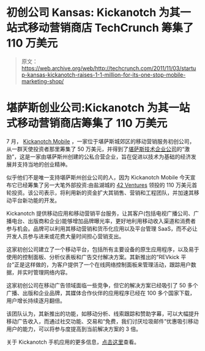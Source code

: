 # 初创公司 Kansas: Kickanotch 为其一站式移动营销商店 TechCrunch 筹集了 110 万美元

> 原文：<https://web.archive.org/web/http://techcrunch.com/2011/11/03/startup-kansas-kickanotch-raises-1-1-million-for-its-one-stop-mobile-marketing-shop/>

# 堪萨斯创业公司:Kickanotch 为其一站式移动营销商店筹集了 110 万美元

7 月， [Kickanotch Mobile](https://web.archive.org/web/20230204204738/http://kickanotch.com/) ，一家位于堪萨斯城郊区的移动营销服务初创公司，从一群天使投资者那里筹集了 50 万美元，并得到了[堪萨斯技术企业公司](https://web.archive.org/web/20230204204738/http://www.kansascommerce.com/index.aspx?nid=362)的“激励”，这是一家由堪萨斯州创建的公私合营企业，旨在促进以技术为基础的经济发展并支持当地的创业精神。

似乎他们不是唯一支持堪萨斯州创业公司的人，因为 Kickanotch Mobile 今天宣布它已经筹集了另一大笔外部投资:由盐湖城的 [42 Ventures](https://web.archive.org/web/20230204204738/http://www.42ventures.com/) 领投的 110 万美元首轮投资。该公司表示，将利用新的资金扩大其销售、营销和工程团队，并加速其移动平台新功能的开发。

Kickanotch 提供移动应用和移动营销平台服务，让其客户(包括电视广播公司、广播电台、出版商和企业)能够增加品牌曝光率，更好地利用移动收入渠道和消费者参与机会。品牌可以利用其移动营销和货币化应用以及平台管理 SaaS，而不必让开发人员参与进来或花费大量时间担心营销支出。

这家初创公司建立了一个移动平台，包括所有主要设备的原生应用程序，以及易于使用的控制面板、分析仪表板和广告交付解决方案。其新推出的“REVkick 平台”正是这样做的，为客户提供了一个在线网络控制面板来管理活动，跟踪用户数据，并实时管理网络内容。

这家初创公司在移动广告领域面临一些竞争，但它的解决方案已经吸引了 50 多个广播、出版和企业品牌，其媒体合作伙伴的应用程序已经在 100 多个国家下载，用户增长持续逐月翻倍。

该团队认为，其新推出的功能，如移动分析、线索跟踪和赞助字幕，可以大幅提升移动广告收入，而通过社交功能、交易和“免费，我们讨厌垃圾邮件”优惠吸引移动用户的能力，可以将参与度提高到当前解决方案的 3 倍。

关于 Kickanotch 手机应用的更多信息，[点击这里](https://web.archive.org/web/20230204204738/http://kickanotch.com/mobile-applications/)查看。